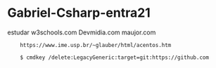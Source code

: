 # Gabriel-Csharp-entra21

estudar w3schools.com
        Devmidia.com
        maujor.com

        https://www.ime.usp.br/~glauber/html/acentos.htm

        $ cmdkey /delete:LegacyGeneric:target=git:https://github.com
